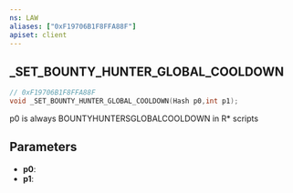 ```yaml
---
ns: LAW
aliases: ["0xF19706B1F8FFA88F"]
apiset: client
---
```

## _SET_BOUNTY_HUNTER_GLOBAL_COOLDOWN

```c
// 0xF19706B1F8FFA88F
void _SET_BOUNTY_HUNTER_GLOBAL_COOLDOWN(Hash p0,int p1);
```

p0 is always BOUNTYHUNTERSGLOBALCOOLDOWN in R* scripts

## Parameters
* **p0**:
* **p1**:



